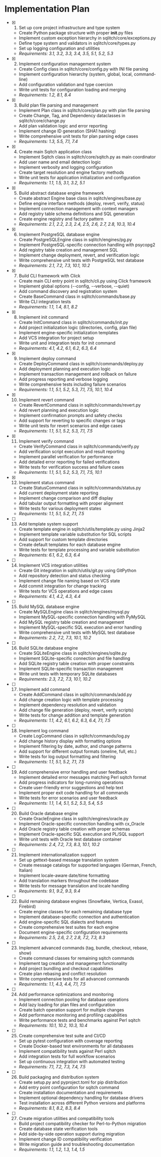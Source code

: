 # Implementation Plan

- [x] 1. Set up core project infrastructure and type system
  - Create Python package structure with proper __init__.py files
  - Implement custom exception hierarchy in sqlitch/core/exceptions.py
  - Define type system and validators in sqlitch/core/types.py
  - Set up logging configuration and utilities
  - _Requirements: 3.1, 3.2, 3.3, 3.4, 3.5, 5.1, 5.2, 5.3_

- [x] 2. Implement configuration management system
  - Create Config class in sqlitch/core/config.py with INI file parsing
  - Implement configuration hierarchy (system, global, local, command-line)
  - Add configuration validation and type coercion
  - Write unit tests for configuration loading and merging
  - _Requirements: 1.2, 8.1, 8.4_

- [x] 3. Build plan file parsing and management
  - Implement Plan class in sqlitch/core/plan.py with plan file parsing
  - Create Change, Tag, and Dependency dataclasses in sqlitch/core/change.py
  - Add plan validation logic and error reporting
  - Implement change ID generation (SHA1 hashing)
  - Write comprehensive unit tests for plan parsing edge cases
  - _Requirements: 1.3, 5.5, 7.1, 7.4_

- [x] 4. Create main Sqitch application class
  - Implement Sqitch class in sqlitch/core/sqitch.py as main coordinator
  - Add user name and email detection logic
  - Implement verbosity and logging configuration
  - Create target resolution and engine factory methods
  - Write unit tests for application initialization and configuration
  - _Requirements: 1.1, 1.5, 3.1, 3.2, 5.1_

- [x] 5. Build abstract database engine framework
  - Create abstract Engine base class in sqlitch/engines/base.py
  - Define engine interface methods (deploy, revert, verify, status)
  - Implement connection management with context managers
  - Add registry table schema definitions and SQL generation
  - Create engine registry and factory pattern
  - _Requirements: 2.1, 2.2, 2.3, 2.4, 2.5, 2.6, 2.7, 2.8, 10.3, 10.4_

- [x] 6. Implement PostgreSQL database engine
  - Create PostgreSQLEngine class in sqlitch/engines/pg.py
  - Implement PostgreSQL-specific connection handling with psycopg2
  - Add registry table creation and management SQL
  - Implement change deployment, revert, and verification logic
  - Write comprehensive unit tests with PostgreSQL test database
  - _Requirements: 2.1, 7.2, 7.3, 10.1, 10.2_

- [x] 7. Build CLI framework with Click
  - Create main CLI entry point in sqlitch/cli.py using Click framework
  - Implement global options (--config, --verbose, --quiet)
  - Add command discovery and registration system
  - Create BaseCommand class in sqlitch/commands/base.py
  - Write CLI integration tests
  - _Requirements: 1.1, 1.4, 8.1, 8.2_

- [x] 8. Implement init command
  - Create InitCommand class in sqlitch/commands/init.py
  - Add project initialization logic (directories, config, plan file)
  - Implement engine-specific initialization templates
  - Add VCS integration for project setup
  - Write unit and integration tests for init command
  - _Requirements: 4.1, 4.2, 6.1, 6.2, 6.3, 6.4_

- [x] 9. Implement deploy command
  - Create DeployCommand class in sqlitch/commands/deploy.py
  - Add deployment planning and execution logic
  - Implement transaction management and rollback on failure
  - Add progress reporting and verbose logging
  - Write comprehensive tests including failure scenarios
  - _Requirements: 1.1, 5.1, 5.2, 5.3, 7.1, 7.5, 10.1, 10.4_

- [x] 10. Implement revert command
  - Create RevertCommand class in sqlitch/commands/revert.py
  - Add revert planning and execution logic
  - Implement confirmation prompts and safety checks
  - Add support for reverting to specific changes or tags
  - Write unit tests for revert scenarios and edge cases
  - _Requirements: 1.1, 5.1, 5.2, 5.3, 7.1, 7.5_

- [x] 11. Implement verify command
  - Create VerifyCommand class in sqlitch/commands/verify.py
  - Add verification script execution and result reporting
  - Implement parallel verification for performance
  - Add detailed error reporting for failed verifications
  - Write tests for verification success and failure cases
  - _Requirements: 1.1, 5.1, 5.2, 5.3, 7.1, 7.5, 10.1_

- [x] 12. Implement status command
  - Create StatusCommand class in sqlitch/commands/status.py
  - Add current deployment state reporting
  - Implement change comparison and diff display
  - Add tabular output formatting with proper alignment
  - Write tests for various deployment states
  - _Requirements: 1.1, 5.1, 5.2, 7.1, 7.5_

- [ ] 13. Add template system support
  - Create template engine in sqlitch/utils/template.py using Jinja2
  - Implement template variable substitution for SQL scripts
  - Add support for custom template directories
  - Create default templates for each database engine
  - Write tests for template processing and variable substitution
  - _Requirements: 6.1, 6.2, 6.3, 6.4_

- [ ] 14. Implement VCS integration utilities
  - Create Git integration in sqlitch/utils/git.py using GitPython
  - Add repository detection and status checking
  - Implement change file naming based on VCS state
  - Add commit integration for change tracking
  - Write tests for VCS operations and edge cases
  - _Requirements: 4.1, 4.2, 4.3, 4.4_

- [ ] 15. Build MySQL database engine
  - Create MySQLEngine class in sqlitch/engines/mysql.py
  - Implement MySQL-specific connection handling with PyMySQL
  - Add MySQL registry table creation and management
  - Implement MySQL-specific SQL execution and error handling
  - Write comprehensive unit tests with MySQL test database
  - _Requirements: 2.2, 7.2, 7.3, 10.1, 10.2_

- [ ] 16. Build SQLite database engine
  - Create SQLiteEngine class in sqlitch/engines/sqlite.py
  - Implement SQLite-specific connection and file handling
  - Add SQLite registry table creation with proper constraints
  - Implement SQLite-specific transaction management
  - Write unit tests with temporary SQLite databases
  - _Requirements: 2.3, 7.2, 7.3, 10.1, 10.2_

- [ ] 17. Implement add command
  - Create AddCommand class in sqlitch/commands/add.py
  - Add change creation logic with template processing
  - Implement dependency resolution and validation
  - Add change file generation (deploy, revert, verify scripts)
  - Write tests for change addition and template generation
  - _Requirements: 1.1, 4.2, 6.1, 6.2, 6.3, 6.4, 7.1, 7.5_

- [ ] 18. Implement log command
  - Create LogCommand class in sqlitch/commands/log.py
  - Add change history display with formatting options
  - Implement filtering by date, author, and change patterns
  - Add support for different output formats (oneline, full, etc.)
  - Write tests for log output formatting and filtering
  - _Requirements: 1.1, 5.1, 5.2, 7.1, 7.5_

- [ ] 19. Add comprehensive error handling and user feedback
  - Implement detailed error messages matching Perl sqitch format
  - Add progress indicators for long-running operations
  - Create user-friendly error suggestions and help text
  - Implement proper exit code handling for all commands
  - Write tests for error scenarios and user feedback
  - _Requirements: 1.1, 1.4, 5.1, 5.2, 5.3, 5.4, 5.5_

- [ ] 20. Build Oracle database engine
  - Create OracleEngine class in sqlitch/engines/oracle.py
  - Implement Oracle-specific connection handling with cx_Oracle
  - Add Oracle registry table creation with proper schemas
  - Implement Oracle-specific SQL execution and PL/SQL support
  - Write unit tests with Oracle test database container
  - _Requirements: 2.4, 7.2, 7.3, 8.3, 10.1, 10.2_

- [ ] 21. Implement internationalization support
  - Set up gettext-based message translation system
  - Create message catalogs for supported languages (German, French, Italian)
  - Implement locale-aware date/time formatting
  - Add translation markers throughout the codebase
  - Write tests for message translation and locale handling
  - _Requirements: 9.1, 9.2, 9.3, 9.4_

- [ ] 22. Build remaining database engines (Snowflake, Vertica, Exasol, Firebird)
  - Create engine classes for each remaining database type
  - Implement database-specific connection and authentication
  - Add engine-specific SQL dialects and features
  - Create comprehensive test suites for each engine
  - Document engine-specific configuration requirements
  - _Requirements: 2.5, 2.6, 2.7, 2.8, 7.2, 7.3, 8.3_

- [ ] 23. Implement advanced commands (tag, bundle, checkout, rebase, show)
  - Create command classes for remaining sqitch commands
  - Implement tag creation and management functionality
  - Add project bundling and checkout capabilities
  - Create plan rebasing and conflict resolution
  - Write comprehensive tests for all advanced commands
  - _Requirements: 1.1, 4.3, 4.4, 7.1, 7.5_

- [ ] 24. Add performance optimizations and monitoring
  - Implement connection pooling for database operations
  - Add lazy loading for plan files and configuration
  - Create batch operation support for multiple changes
  - Add performance monitoring and profiling capabilities
  - Write performance tests and benchmarks against Perl sqitch
  - _Requirements: 10.1, 10.2, 10.3, 10.4_

- [ ] 25. Create comprehensive test suite and CI/CD
  - Set up pytest configuration with coverage reporting
  - Create Docker-based test environments for all databases
  - Implement compatibility tests against Perl sqitch
  - Add integration tests for full workflow scenarios
  - Set up continuous integration with automated testing
  - _Requirements: 7.1, 7.2, 7.3, 7.4, 7.5_

- [ ] 26. Build packaging and distribution system
  - Create setup.py and pyproject.toml for pip distribution
  - Add entry point configuration for sqitch command
  - Create installation documentation and requirements
  - Implement optional dependency handling for database drivers
  - Test installation across different Python versions and platforms
  - _Requirements: 8.1, 8.2, 8.3, 8.4_

- [ ] 27. Create migration utilities and compatibility tools
  - Build project compatibility checker for Perl-to-Python migration
  - Create database state verification tools
  - Add side-by-side operation support during migration
  - Implement change ID compatibility verification
  - Write migration guide and troubleshooting documentation
  - _Requirements: 1.1, 1.2, 1.3, 1.4, 1.5_